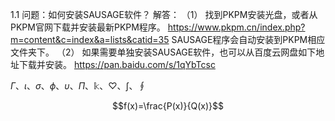 <head>
    <script src="https://cdn.mathjax.org/mathjax/latest/MathJax.js?config=TeX-AMS-MML_HTMLorMML" type="text/javascript"></script>
    <script type="text/x-mathjax-config">
        MathJax.Hub.Config({
            tex2jax: {
            skipTags: ['script', 'noscript', 'style', 'textarea', 'pre'],
            inlineMath: [['$','$']]
            }
        });
    </script>
</head>

1.1	问题：如何安装SAUSAGE软件？
解答：
（1）	找到PKPM安装光盘，或者从PKPM官网下载并安装最新PKPM程序。
https://www.pkpm.cn/index.php?m=content&c=index&a=lists&catid=35
SAUSAGE程序会自动安装到PKPM相应文件夹下。
（2）	如果需要单独安装SAUSAGE软件，也可以从百度云网盘如下地址下载并安装。
https://pan.baidu.com/s/1qYbTcsc

$\Gamma$、$\iota$、$\sigma$、$\phi$、$\upsilon$、$\Pi$、$\Bbbk$、$\heartsuit$、$\int$、$\oint$

$$f(x)=\frac{P(x)}{Q(x)}$$
